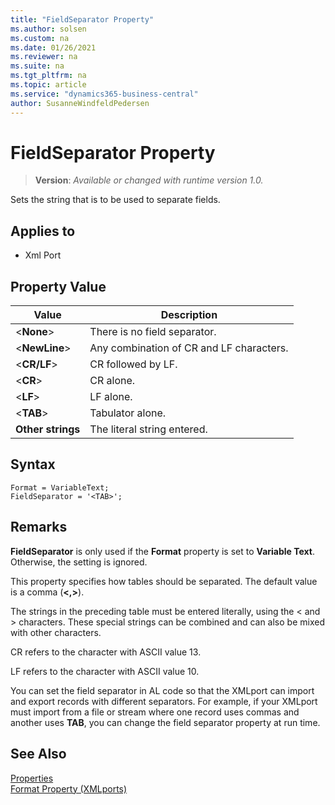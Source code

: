 ```yaml
---
title: "FieldSeparator Property"
ms.author: solsen
ms.custom: na
ms.date: 01/26/2021
ms.reviewer: na
ms.suite: na
ms.tgt_pltfrm: na
ms.topic: article
ms.service: "dynamics365-business-central"
author: SusanneWindfeldPedersen
---
```

[//]: # (START>DO_NOT_EDIT)
[//]: # (IMPORTANT:Do not edit any of the content between here and the END>DO_NOT_EDIT.)
[//]: # (Any modifications should be made in the .xml files in the ModernDev repo.)
# FieldSeparator Property
> **Version**: _Available or changed with runtime version 1.0._

Sets the string that is to be used to separate fields.

## Applies to
-   Xml Port

[//]: # (IMPORTANT: END>DO_NOT_EDIT)

## Property Value  
  
|**Value**|**Description**|  
|---------------|---------------------|  
|<**None**>|There is no field separator.|  
|<**NewLine**>|Any combination of CR and LF characters.|  
|<**CR/LF**>|CR followed by LF.|  
|<**CR**>|CR alone.|  
|<**LF**>|LF alone.|  
|<**TAB**>|Tabulator alone.|  
|**Other strings**|The literal string entered.|  

## Syntax

```AL
Format = VariableText;
FieldSeparator = '<TAB>';
```
 
## Remarks  

**FieldSeparator** is only used if the **Format** property is set to **Variable Text**. Otherwise, the setting is ignored. 

This property specifies how tables should be separated. The default value is a comma (**<,>**).  

The strings in the preceding table must be entered literally, using the < and > characters. These special strings can be combined and can also be mixed with other characters.  
  
CR refers to the character with ASCII value 13.  
  
LF refers to the character with ASCII value 10.   
  
You can set the field separator in AL code so that the XMLport can import and export records with different separators. For example, if your XMLport must import from a file or stream where one record uses commas and another uses **TAB**, you can change the field separator property at run time.  
  
## See Also  

[Properties](devenv-properties.md)   
[Format Property (XMLports)](devenv-format-property.md)